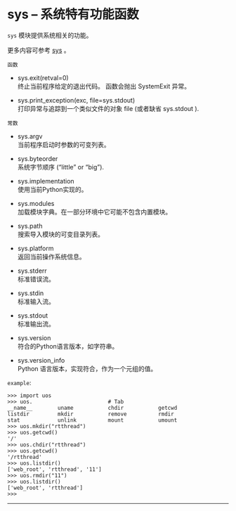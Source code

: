 # **sys** – 系统特有功能函数
`sys` 模块提供系统相关的功能。

更多内容可参考 [sys](http://docs.micropython.org/en/latest/pyboard/library/sys.html) 。

`函数`

- sys.exit(retval=0)  
  终止当前程序给定的退出代码。 函数会抛出 SystemExit 异常。

- sys.print_exception(exc, file=sys.stdout)  
  打印异常与追踪到一个类似文件的对象 file (或者缺省 sys.stdout ).

`常数`

- sys.argv  
  当前程序启动时参数的可变列表。

- sys.byteorder  
  系统字节顺序 (“little” or “big”).

- sys.implementation  
  使用当前Python实现的。

- sys.modules  
  加载模块字典。在一部分环境中它可能不包含内置模块。

- sys.path  
  搜索导入模块的可变目录列表。

- sys.platform  
  返回当前操作系统信息。

- sys.stderr  
  标准错误流。

- sys.stdin  
  标准输入流。

- sys.stdout  
  标准输出流。

- sys.version  
  符合的Python语言版本，如字符串。

- sys.version_info  
  Python 语言版本，实现符合，作为一个元组的值。

`example`:

```
>>> import uos
>>> uos.                        # Tab 
__name__        uname           chdir           getcwd
listdir         mkdir           remove          rmdir
stat            unlink          mount           umount
>>> uos.mkdir("rtthread")
>>> uos.getcwd()
'/'
>>> uos.chdir("rtthread")
>>> uos.getcwd()
'/rtthread'
>>> uos.listdir()
['web_root', 'rtthread', '11']
>>> uos.rmdir("11")
>>> uos.listdir()
['web_root', 'rtthread']
>>> 
```

----------